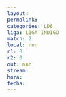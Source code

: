```yaml
---
layout: 
permalink: 
categories: LD6
liga: LIGA INDIGO
match: 2
local: nnn
r1: 0
r2: 0
out: nnn
stream: 
hora: 
fecha:
---
```

